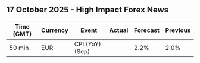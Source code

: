 ## 17 October 2025 - High Impact Forex News

| Time (GMT) | Currency | Event | Actual | Forecast | Previous |
|------|----------|-------|--------|----------|----------|
| 50 min | EUR | CPI (YoY) (Sep) |  | 2.2% | 2.0% |

